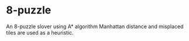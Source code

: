 # 8-puzzle
An 8-puzzle slover using A* algorithm
Manhattan distance and misplaced tiles are used as a heuristic.
